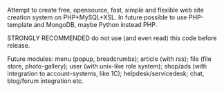 Attempt to create free, opensource, fast, simple and flexible web site creation system on PHP+MySQL+XSL. In future possible to use PHP-template and MongoDB, maybe Python instead PHP.

STRONGLY RECOMMENDED do not use (and even read) this code before release.

Future modules:
menu (popup, breadcrumbs);
article (with rss);
file (file store, photo-gallery);
user (with unix-like role system);
shop/ads (with integration to account-systems, like 1C);
helpdesk/servicedesk;
chat, blog/forum integration etc.